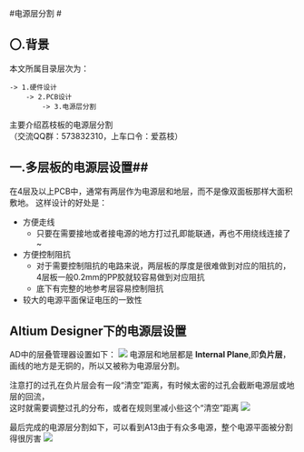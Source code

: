 #电源层分割 #
## 〇.背景 ##
本文所属目录层次为：  

```
-> 1.硬件设计 
	-> 2.PCB设计 
		-> 3.电源层分割
```
主要介绍荔枝板的电源层分割  
（交流QQ群：573832310，上车口令：爱荔枝）

## 一.多层板的电源层设置##
在4层及以上PCB中，通常有两层作为电源层和地层，而不是像双面板那样大面积敷地。
这样设计的好处是：
- 方便走线
	- 只要在需要接地或者接电源的地方打过孔即能联通，再也不用绕线连接了~
- 方便控制阻抗
	- 对于需要控制阻抗的电路来说，两层板的厚度是很难做到对应的阻抗的，4层板一般0.2mm的PP胶就较容易做到对应阻抗
	- 底下有完整的地参考层容易控制阻抗
- 较大的电源平面保证电压的一致性

## Altium Designer下的电源层设置 ##
AD中的层叠管理器设置如下：
![](http://7xvwj0.com1.z0.glb.clouddn.com/16-7-27/570660.jpg)
电源层和地层都是 **Internal Plane**,即**负片层**，画线的地方是无铜的，所以又被称为电源层分割。

注意打的过孔在负片层会有一段“清空”距离，有时候太密的过孔会截断电源层或地层的回流，  
这时就需要调整过孔的分布，或者在规则里减小些这个“清空”距离
![](http://7xvwj0.com1.z0.glb.clouddn.com/16-7-27/1530652.jpg)

最后完成的电源层分割如下，可以看到A13由于有众多电源，整个电源平面被分割得很厉害
![](http://7xvwj0.com1.z0.glb.clouddn.com/16-7-27/99989785.jpg)





